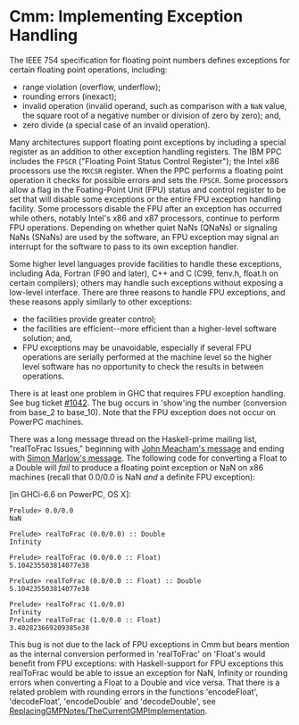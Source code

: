 # Cmm: Implementing Exception Handling



The IEEE 754 specification for floating point numbers defines exceptions for certain floating point operations, including: 


- range violation (overflow, underflow); 
- rounding errors (inexact); 
- invalid operation (invalid operand, such as comparison with a `NaN` value, the square root of a negative number or division of zero by zero); and,
- zero divide (a special case of an invalid operation).  


Many architectures support floating point exceptions by including a special register as an addition to other exception handling registers.  The IBM PPC includes the `FPSCR` ("Floating Point Status Control Register"); the Intel x86 processors use the `MXCSR` register.  When the PPC performs a floating point operation it checks for possible errors and sets the `FPSCR`.  Some processors allow a flag in the Foating-Point Unit (FPU) status and control register to be set that will disable some exceptions or the entire FPU exception handling facility.  Some processors disable the FPU after an exception has occurred while others, notably Intel's x86 and x87 processors, continue to perform FPU operations.  Depending on whether quiet NaNs (QNaNs) or signaling NaNs (SNaNs) are used by the software, an FPU exception may signal an interrupt for the software to pass to its own exception handler.  



Some higher level languages provide facilities to handle these exceptions, including Ada, Fortran (F90 and later), C++ and C (C99, fenv.h, float.h on certain compilers); others may handle such exceptions without exposing a low-level interface.  There are three reasons to handle FPU exceptions, and these reasons apply similarly to other exceptions: 


- the facilities provide greater control; 
- the facilities are efficient--more efficient than a higher-level software solution; and, 
- FPU exceptions may be unavoidable, especially if several FPU operations are serially performed at the machine level so the higher level software has no opportunity to check the results in between operations. 


There is at least one problem in GHC that requires FPU exception handling.  See bug ticket [\#1042](https://gitlab.staging.haskell.org/ghc/ghc/issues/1042).  The bug occurs in 'show'ing the number (conversion from base\_2 to base\_10).  Note that the FPU exception does not occur on PowerPC machines.



There was a long message thread on the Haskell-prime mailing list, "realToFrac Issues," beginning with [
John Meacham's message](http://www.haskell.org/pipermail/haskell-prime/2006-February/000791.html) and ending with [
Simon Marlow's message](http://www.haskell.org/pipermail/haskell-prime/2006-March/000840.html).  The following code for converting a Float to a Double will *fail* to produce a floating point exception or NaN on x86 machines (recall that 0.0/0.0 is NaN *and* a definite FPU exception):



\[in GHCi-6.6 on PowerPC, OS X\]:


```wiki
Prelude> 0.0/0.0
NaN

Prelude> realToFrac (0.0/0.0) :: Double
Infinity

Prelude> realToFrac (0.0/0.0 :: Float)
5.104235503814077e38

Prelude> realToFrac (0.0/0.0 :: Float) :: Double
5.104235503814077e38

Prelude> realToFrac (1.0/0.0)
Infinity
Prelude> realToFrac (1.0/0.0 :: Float)
3.402823669209385e38

```


This bug is not due to the lack of FPU exceptions in Cmm but bears mention as the internal conversion performed in 'realToFrac' on 'Float's would benefit from FPU exceptions: with Haskell-support for FPU exceptions this realToFrac would be able to issue an exception for NaN, Infinity or rounding errors when converting a Float to a Double and vice versa.  That there is a related problem with rounding errors in the functions 'encodeFloat', 'decodeFloat', 'encodeDouble' and 'decodeDouble', see [ReplacingGMPNotes/TheCurrentGMPImplementation](replacing-gmp-notes/the-current-gmp-implementation).  


